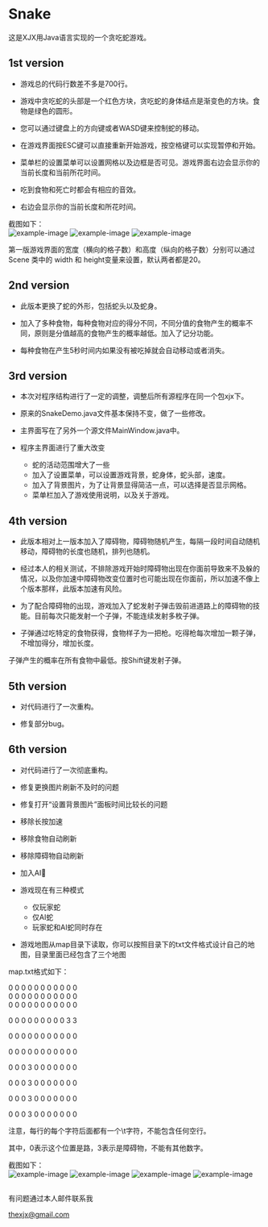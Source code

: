 # Snake  

这是XJX用Java语言实现的一个贪吃蛇游戏。

## 1st version
- 游戏总的代码行数差不多是700行。  

- 游戏中贪吃蛇的头部是一个红色方块，贪吃蛇的身体结点是渐变色的方块。食物是绿色的圆形。  

- 您可以通过键盘上的方向键或者WASD键来控制蛇的移动。  

- 在游戏界面按ESC键可以直接重新开始游戏，按空格键可以实现暂停和开始。  

- 菜单栏的设置菜单可以设置网格以及边框是否可见。游戏界面右边会显示你的当前长度和当前所花时间。  

- 吃到食物和死亡时都会有相应的音效。  

- 右边会显示你的当前长度和所花时间。  


截图如下：  
![example-image](https://github.com/njuxjx/Snake/blob/master/1st_version/screenshots/Snipaste_2020-12-15_14-52-24.png)
![example-image](https://github.com/njuxjx/Snake/blob/master/1st_version/screenshots/Snipaste_2020-12-15_14-53-12.png)
![example-image](https://github.com/njuxjx/Snake/blob/master/1st_version/screenshots/Snipaste_2020-12-15_14-54-01.png)

第一版游戏界面的宽度（横向的格子数）和高度（纵向的格子数）分别可以通过 Scene 类中的 width 和 height变量来设置，默认两者都是20。  


## 2nd version
- 此版本更换了蛇的外形，包括蛇头以及蛇身。  

- 加入了多种食物，每种食物对应的得分不同，不同分值的食物产生的概率不同，原则是分值越高的食物产生的概率越低。加入了记分功能。  

- 每种食物在产生5秒时间内如果没有被吃掉就会自动移动或者消失。  



## 3rd version
- 本次对程序结构进行了一定的调整，调整后所有源程序在同一个包xjx下。  

- 原来的SnakeDemo.java文件基本保持不变，做了一些修改。  

- 主界面写在了另外一个源文件MainWindow.java中。  

- 程序主界面进行了重大改变  
    - 蛇的活动范围增大了一些
    - 加入了设置菜单，可以设置游戏背景，蛇身体，蛇头部，速度。  
    - 加入了背景图片，为了让背景显得简洁一点，可以选择是否显示网格。  
    - 菜单栏加入了游戏使用说明，以及关于游戏。  


## 4th version
- 此版本相对上一版本加入了障碍物，障碍物随机产生，每隔一段时间自动随机移动，障碍物的长度也随机，排列也随机。  

- 经过本人的相关测试，不排除游戏开始时障碍物出现在你面前导致来不及躲的情况，以及你加速中障碍物改变位置时也可能出现在你面前，所以加速不像上个版本那样，此版本加速有风险。  

- 为了配合障碍物的出现，游戏加入了蛇发射子弹击毁前进道路上的障碍物的技能。目前每次只能发射一个子弹，不能连续发射多枚子弹。  

- 子弹通过吃特定的食物获得，食物样子为一把枪。吃得枪每次增加一颗子弹，不增加得分，增加长度。  

子弹产生的概率在所有食物中最低。按Shift键发射子弹。  

## 5th version
- 对代码进行了一次重构。  

- 修复部分bug。 

## 6th version
- 对代码进行了一次彻底重构。

- 修复更换图片刷新不及时的问题

- 修复打开“设置背景图片”面板时间比较长的问题  

- 移除长按加速  

- 移除食物自动刷新  

- 移除障碍物自动刷新  

- 加入AI🐍  

- 游戏现在有三种模式
    - 仅玩家蛇
    - 仅AI蛇
    - 玩家蛇和AI蛇同时存在

- 游戏地图从map目录下读取，你可以按照目录下的txt文件格式设计自己的地图，目录里面已经包含了三个地图  

map.txt格式如下：  

0	0	0	0	0	0	0	0	0	0	0	  
0	0	0	0	0	0	0	0	0	0	0	  
0	0	0	0	0	0	0	0	0	0	0	  

0	0	0	0	0	0	0	0	0	3	3	  

0	0	0	0	0	0	0	0	0	0	0	  

0	0	0	0	0	0	0	0	0	0	0	  

0	0	0	3	0	0	0	0	0	0	0	  

0	0	0	3	0	0	0	0	0	0	0	  

0	0	0	3	0	0	0	0	0	0	0	  

0	0	0	3	0	0	0	0	0	0	0	  

注意，每行的每个字符后面都有一个\t字符，不能包含任何空行。  

其中，0表示这个位置是路，3表示是障碍物，不能有其他数字。


截图如下：  
![example-image](https://github.com/njuxjx/Snake/blob/master/6th_version/screenshots/Snipaste_2020-12-15_21-00-56.png)
![example-image](https://github.com/njuxjx/Snake/blob/master/6th_version/screenshots/Snipaste_2020-12-15_21-01-48.png)
![example-image](https://github.com/njuxjx/Snake/blob/master/6th_version/screenshots/Snipaste_2020-12-15_21-02-14.png)
![example-image](https://github.com/njuxjx/Snake/blob/master/6th_version/screenshots/Snipaste_2020-12-15_21-03-00.png)

##
有问题通过本人邮件联系我  

thexjx@gmail.com
